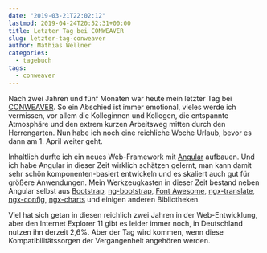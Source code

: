 ```yaml
---
date: "2019-03-21T22:02:12"
lastmod: 2019-04-24T20:52:31+00:00
title: Letzter Tag bei CONWEAVER
slug: letzter-tag-conweaver
author: Mathias Wellner
categories:
  - tagebuch
tags:
  - conweaver
---
```

Nach zwei Jahren und fünf Monaten war heute mein letzter Tag bei [CONWEAVER](https://www.conweaver.com/). So ein Abschied ist immer emotional, vieles werde ich vermissen, vor allem die Kolleginnen und Kollegen, die entspannte Atmosphäre und den extrem kurzen Arbeitsweg mitten durch den Herrengarten. Nun habe ich noch eine reichliche Woche Urlaub, bevor es dann am 1. April weiter geht. <!--more-->

Inhaltlich durfte ich ein neues Web-Framework mit [Angular](https://angular.io/) aufbauen. Und ich habe Angular in dieser Zeit wirklich schätzen gelernt, man kann damit sehr schön komponenten-basiert entwickeln und es skaliert auch gut für größere Anwendungen. Mein Werkzeugkasten in dieser Zeit bestand neben Angular selbst aus [Bootstrap](https://getbootstrap.com/), [ng-bootstrap](https://ng-bootstrap.github.io/), [Font Awesome](https://fontawesome.com/), [ngx-translate](http://www.ngx-translate.com/), [ngx-config](https://github.com/fulls1z3/ngx-config), [ngx-charts](https://github.com/swimlane/ngx-charts) und einigen anderen Bibliotheken. 

Viel hat sich getan in diesen reichlich zwei Jahren in der Web-Entwicklung, aber den Internet Explorer 11 gibt es leider immer noch, in Deutschland nutzen ihn derzeit 2,6%. Aber der Tag wird kommen, wenn diese Kompatibilitätssorgen der Vergangenheit angehören werden. 
